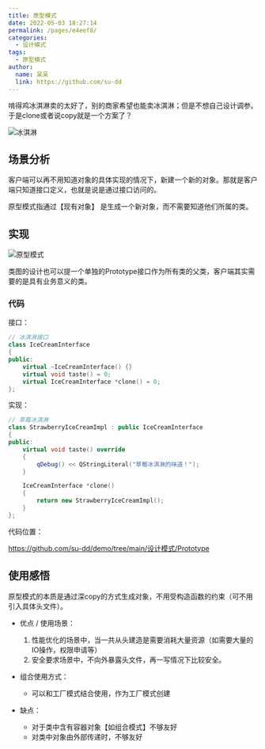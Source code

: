 ```yaml
---
title: 原型模式
date: 2022-05-03 18:27:14
permalink: /pages/e4eef8/
categories:
  - 设计模式
tags:
  - 原型模式
author: 
  name: 呆呆
  link: https://github.com/su-dd
---
```


啃得鸡冰淇淋卖的太好了，别的商家希望也能卖冰淇淋；但是不想自己设计调参。于是clone或者说copy就是一个方案了？

![冰淇淋](https://cdn.jsdelivr.net/gh/su-dd/cdn/博客/知识总结/设计模式/冰淇淋.webp)

<!-- more -->

## 场景分析

客户端可以再不用知道对象的具体实现的情况下，新建一个新的对象。那就是客户端只知道接口定义，也就是说是通过接口访问的。

原型模式指通过【现有对象】 是生成一个新对象，而不需要知道他们所属的类。
## 实现

![原型模式](https://cdn.jsdelivr.net/gh/su-dd/cdn/博客/知识总结/设计模式/原型模式.webp)

类图的设计也可以提一个单独的Prototype接口作为所有类的父类，客户端其实需要的是具有业务意义的类。

### 代码

接口：

```c++
// 冰淇淋接口
class IceCreamInterface
{
public:
    virtual ~IceCreamInterface() {}
    virtual void taste() = 0;
    virtual IceCreamInterface *clone() = 0;
};
```

实现：

```c++
// 草莓冰淇淋
class StrawberryIceCreamImpl : public IceCreamInterface
{
public:
    virtual void taste() override
    {
        qDebug() << QStringLiteral("草莓冰淇淋的味道！");
    }

    IceCreamInterface *clone()
    {
        return new StrawberryIceCreamImpl();
    }
};
```

代码位置：

https://github.com/su-dd/demo/tree/main/设计模式/Prototype



## 使用感悟

原型模式的本质是通过深copy的方式生成对象，不用受构造函数的约束（可不用引入具体头文件）。



- 优点 / 使用场景：
  1. 性能优化的场景中，当一共从头建造是需要消耗大量资源（如需要大量的IO操作，权限申请等）
  2. 安全要求场景中，不向外暴露头文件，再一写情况下比较安全。



- 组合使用方式：
  - 可以和工厂模式结合使用，作为工厂模式创建



- 缺点：
  - 对于类中含有容器对象【如组合模式】不够友好
  - 对类中对象由外部传递时，不够友好

